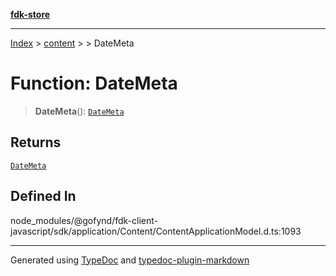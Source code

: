 [**fdk-store**](../../../README.md)
***

[Index](../../../API.md) > [content](../../README.md) > [<internal>](../README.md) > DateMeta

# Function: DateMeta

> **DateMeta**(): [`DateMeta`](../type-aliases/type-alias.DateMeta.md)

## Returns

[`DateMeta`](../type-aliases/type-alias.DateMeta.md)

## Defined In

node\_modules/@gofynd/fdk-client-javascript/sdk/application/Content/ContentApplicationModel.d.ts:1093

***
Generated using [TypeDoc](https://typedoc.org/) and [typedoc-plugin-markdown](https://www.npmjs.com/package/typedoc-plugin-markdown)
